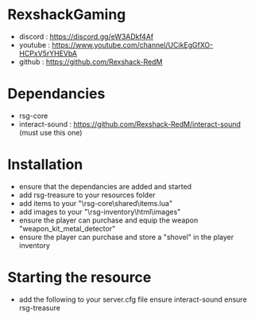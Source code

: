 # RexshackGaming
- discord : https://discord.gg/eW3ADkf4Af
- youtube : https://www.youtube.com/channel/UCikEgGfXO-HCPxV5rYHEVbA
- github : https://github.com/Rexshack-RedM

# Dependancies
- rsg-core
- interact-sound : https://github.com/Rexshack-RedM/interact-sound (must use this one)

# Installation
- ensure that the dependancies are added and started
- add rsg-treasure to your resources folder
- add items to your "\rsg-core\shared\items.lua"
- add images to your "\rsg-inventory\html\images"
- ensure the player can purchase and equip the weapon "weapon_kit_metal_detector"
- ensure the player can purchase and store a "shovel" in the player inventory

# Starting the resource
- add the following to your server.cfg file
ensure interact-sound
ensure rsg-treasure